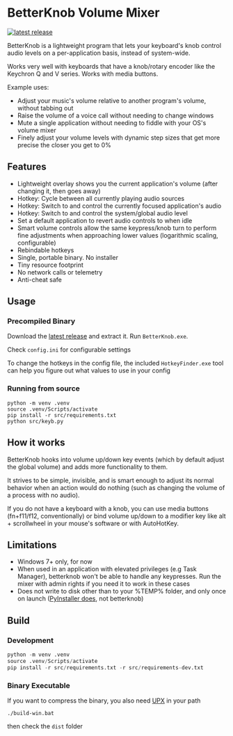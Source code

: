 
# BetterKnob Volume Mixer

[![latest release](https://img.shields.io/github/v/release/cnajm/betterknob)](https://github.com/cnajm/betterknob/releases/latest)

BetterKnob is a lightweight program that lets your keyboard's knob control audio levels on a per-application basis, instead of system-wide.

Works very well with keyboards that have a knob/rotary encoder like the Keychron Q and V series. Works with media buttons.

Example uses:
- Adjust your music's volume relative to another program's volume, without tabbing out
- Raise the volume of a voice call without needing to change windows
- Mute a single application without needing to fiddle with your OS's volume mixer
- Finely adjust your volume levels with dynamic step sizes that get more precise the closer you get to 0%

## Features

- Lightweight overlay shows you the current application's volume (after changing it, then goes away)
- Hotkey: Cycle between all currently playing audio sources
- Hotkey: Switch to and control the currently focused application's audio
- Hotkey: Switch to and control the system/global audio level
- Set a default application to revert audio controls to when idle
- Smart volume controls allow the same keypress/knob turn to perform fine adjustments when approaching lower values (logarithmic scaling, configurable)
- Rebindable hotkeys
- Single, portable binary. No installer
- Tiny resource footprint
- No network calls or telemetry
- Anti-cheat safe

## Usage

### Precompiled Binary

Download the [latest release](https://github.com/cnajm/betterknob/releases/latest) and extract it. Run `BetterKnob.exe`.

Check `config.ini` for configurable settings

To change the hotkeys in the config file, the included `HotkeyFinder.exe` tool can help you figure out what values to use in your config

### Running from source

```
python -m venv .venv
source .venv/Scripts/activate
pip install -r src/requirements.txt
python src/keyb.py
```

## How it works

BetterKnob hooks into volume up/down key events (which by default adjust the global volume) and adds more functionality to them.

It strives to be simple, invisible, and is smart enough to adjust its normal behavior when an action would do nothing (such as changing the volume of a process with no audio).

If you do not have a keyboard with a knob, you can use media buttons (fn+f11/f12, conventionally) or bind volume up/down to a modifier key like alt + scrollwheel in your mouse's software or with AutoHotKey.

## Limitations

- Windows 7+ only, for now
- When used in an application with elevated privileges (e.g Task Manager), betterknob won't be able to handle any keypresses. Run the mixer with admin rights if you need it to work in these cases
- Does not write to disk other than to your %TEMP% folder, and only once on launch ([PyInstaller does](https://pyinstaller.org/en/stable/operating-mode.html#how-the-one-file-program-works), not betterknob) 

## Build

### Development

```python
python -m venv .venv
source .venv/Scripts/activate
pip install -r src/requirements.txt -r src/requirements-dev.txt
```

### Binary Executable

If you want to compress the binary, you also need [UPX](https://upx.github.io/) in your path
```
./build-win.bat
```
then check the `dist` folder
